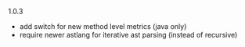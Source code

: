 1.0.3
- add switch for new method level metrics (java only)
- require newer astlang for iterative ast parsing (instead of recursive)
